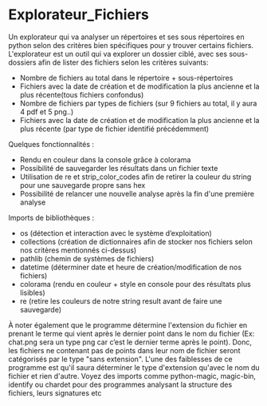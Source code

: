 # Explorateur_Fichiers
Un explorateur qui va analyser un répertoires et ses sous répertoires en python selon des critères bien spécifiques pour y trouver certains fichiers.
L'explorateur est un outil qui va explorer un dossier ciblé, avec ses sous-dossiers afin de lister des fichiers selon les critères suivants:
- Nombre de fichiers au total dans le répertoire + sous-répertoires
- Fichiers avec la date de création et de modification la plus ancienne et la plus récente(tous fichiers confondus)
- Nombre de fichiers par types de fichiers (sur 9 fichiers au total, il y aura 4 pdf et 5 png..)
- Fichiers avec la date de création et de modification la plus ancienne et la plus récente (par type de fichier identifié précédemment)

Quelques fonctionnalités :
- Rendu en couleur dans la console grâce à colorama
- Possibilité de sauvegarder les résultats dans un fichier texte
- Utilisation de re et strip_color_codes afin de retirer la couleur du string pour une sauvegarde propre sans hex
- Possibilité de relancer une nouvelle analyse après la fin d'une première analyse

Imports de bibliothèques :
- os (détection et interaction avec le système d’exploitation)
- collections (création de dictionnaires afin de stocker nos fichiers selon nos critères mentionnés ci-dessus)
- pathlib (chemin de systèmes de fichiers)
- datetime (déterminer date et heure de création/modification de nos fichiers)
- colorama (rendu en couleur + style en console pour des résultats plus lisibles)
- re (retire les couleurs de notre string result avant de faire une sauvegarde)

À noter également que le programme détermine l'extension du fichier en prenant le terme qui vient après le dernier point dans le nom du fichier (Ex: chat.png sera un type png car c’est le dernier terme après le point). Donc, les fichiers ne contenant pas de points dans leur nom de fichier seront catégorisés par le type "sans extension". L'une des faiblesses de ce programme est qu'il saura déterminer le type d'extension qu'avec le nom du fichier et rien d'autre. 
Voyez des imports comme python-magic, magic-bin, identify ou chardet pour des programmes analysant la structure des fichiers, leurs signatures etc
